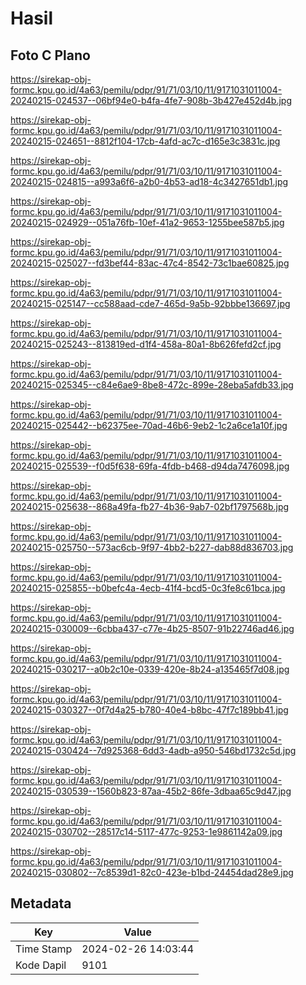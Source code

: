 # Hasil

## Foto C Plano

https://sirekap-obj-formc.kpu.go.id/4a63/pemilu/pdpr/91/71/03/10/11/9171031011004-20240215-024537--06bf94e0-b4fa-4fe7-908b-3b427e452d4b.jpg

https://sirekap-obj-formc.kpu.go.id/4a63/pemilu/pdpr/91/71/03/10/11/9171031011004-20240215-024651--8812f104-17cb-4afd-ac7c-d165e3c3831c.jpg

https://sirekap-obj-formc.kpu.go.id/4a63/pemilu/pdpr/91/71/03/10/11/9171031011004-20240215-024815--a993a6f6-a2b0-4b53-ad18-4c3427651db1.jpg

https://sirekap-obj-formc.kpu.go.id/4a63/pemilu/pdpr/91/71/03/10/11/9171031011004-20240215-024929--051a76fb-10ef-41a2-9653-1255bee587b5.jpg

https://sirekap-obj-formc.kpu.go.id/4a63/pemilu/pdpr/91/71/03/10/11/9171031011004-20240215-025027--fd3bef44-83ac-47c4-8542-73c1bae60825.jpg

https://sirekap-obj-formc.kpu.go.id/4a63/pemilu/pdpr/91/71/03/10/11/9171031011004-20240215-025147--cc588aad-cde7-465d-9a5b-92bbbe136697.jpg

https://sirekap-obj-formc.kpu.go.id/4a63/pemilu/pdpr/91/71/03/10/11/9171031011004-20240215-025243--813819ed-d1f4-458a-80a1-8b626fefd2cf.jpg

https://sirekap-obj-formc.kpu.go.id/4a63/pemilu/pdpr/91/71/03/10/11/9171031011004-20240215-025345--c84e6ae9-8be8-472c-899e-28eba5afdb33.jpg

https://sirekap-obj-formc.kpu.go.id/4a63/pemilu/pdpr/91/71/03/10/11/9171031011004-20240215-025442--b62375ee-70ad-46b6-9eb2-1c2a6ce1a10f.jpg

https://sirekap-obj-formc.kpu.go.id/4a63/pemilu/pdpr/91/71/03/10/11/9171031011004-20240215-025539--f0d5f638-69fa-4fdb-b468-d94da7476098.jpg

https://sirekap-obj-formc.kpu.go.id/4a63/pemilu/pdpr/91/71/03/10/11/9171031011004-20240215-025638--868a49fa-fb27-4b36-9ab7-02bf1797568b.jpg

https://sirekap-obj-formc.kpu.go.id/4a63/pemilu/pdpr/91/71/03/10/11/9171031011004-20240215-025750--573ac6cb-9f97-4bb2-b227-dab88d836703.jpg

https://sirekap-obj-formc.kpu.go.id/4a63/pemilu/pdpr/91/71/03/10/11/9171031011004-20240215-025855--b0befc4a-4ecb-41f4-bcd5-0c3fe8c61bca.jpg

https://sirekap-obj-formc.kpu.go.id/4a63/pemilu/pdpr/91/71/03/10/11/9171031011004-20240215-030009--6cbba437-c77e-4b25-8507-91b22746ad46.jpg

https://sirekap-obj-formc.kpu.go.id/4a63/pemilu/pdpr/91/71/03/10/11/9171031011004-20240215-030217--a0b2c10e-0339-420e-8b24-a135465f7d08.jpg

https://sirekap-obj-formc.kpu.go.id/4a63/pemilu/pdpr/91/71/03/10/11/9171031011004-20240215-030327--0f7d4a25-b780-40e4-b8bc-47f7c189bb41.jpg

https://sirekap-obj-formc.kpu.go.id/4a63/pemilu/pdpr/91/71/03/10/11/9171031011004-20240215-030424--7d925368-6dd3-4adb-a950-546bd1732c5d.jpg

https://sirekap-obj-formc.kpu.go.id/4a63/pemilu/pdpr/91/71/03/10/11/9171031011004-20240215-030539--1560b823-87aa-45b2-86fe-3dbaa65c9d47.jpg

https://sirekap-obj-formc.kpu.go.id/4a63/pemilu/pdpr/91/71/03/10/11/9171031011004-20240215-030702--28517c14-5117-477c-9253-1e9861142a09.jpg

https://sirekap-obj-formc.kpu.go.id/4a63/pemilu/pdpr/91/71/03/10/11/9171031011004-20240215-030802--7c8539d1-82c0-423e-b1bd-24454dad28e9.jpg


## Metadata

| Key        | Value               |
| ---------- | ------------------- |
| Time Stamp | 2024-02-26 14:03:44 |
| Kode Dapil | 9101                |



